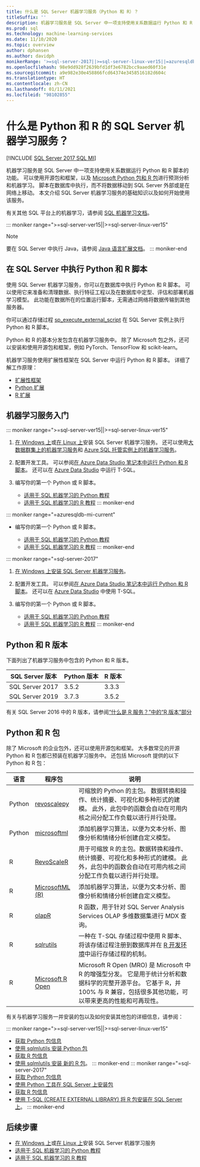 ```yaml
---
title: 什么是 SQL Server 机器学习服务（Python 和 R）？
titleSuffix: ''
description: 机器学习服务是 SQL Server 中一项支持使用关系数据运行 Python 和 R 脚本的功能。 可以使用开源包和框架，以及 Microsoft Python 和 R 包进行预测分析和机器学习。 脚本在数据库中执行，而不将数据移动到 SQL Server 外部或是在网络上移动。 本文介绍 SQL Server 机器学习服务的基础知识以及如何开始使用该服务。
ms.prod: sql
ms.technology: machine-learning-services
ms.date: 11/10/2020
ms.topic: overview
author: dphansen
ms.author: davidph
monikerRange: '>=sql-server-2017||>=sql-server-linux-ver15||=azuresqldb-mi-current'
ms.openlocfilehash: 98e9dd928f2639bfd1df3e6782bcc9aaed60f31e
ms.sourcegitcommit: a9e982e30e458866fcd64374e3458516182d604c
ms.translationtype: HT
ms.contentlocale: zh-CN
ms.lasthandoff: 01/11/2021
ms.locfileid: "98102855"
---
```

# <a name="what-is-sql-server-machine-learning-services-with-python-and-r"></a>什么是 Python 和 R 的 SQL Server 机器学习服务？
[!INCLUDE [SQL Server 2017 SQL MI](../includes/applies-to-version/sqlserver2017-asdbmi.md)]

机器学习服务是 SQL Server 中一项支持使用关系数据运行 Python 和 R 脚本的功能。 可以使用开源包和框架，以及 [Microsoft Python 包和 R 包](#packages)进行预测分析和机器学习。 脚本在数据库中执行，而不将数据移动到 SQL Server 外部或是在网络上移动。 本文介绍 SQL Server 机器学习服务的基础知识以及如何开始使用该服务。

有关其他 SQL 平台上的机器学习，请参阅 [SQL 机器学习文档](index.yml)。

::: moniker range=">=sql-server-ver15||>=sql-server-linux-ver15"
> [!NOTE]
> 要在 SQL Server 中执行 Java，请参阅 [Java 语言扩展文档](../language-extensions/java-overview.md)。
::: moniker-end

## <a name="execute-python-and-r-scripts-in-sql-server"></a>在 SQL Server 中执行 Python 和 R 脚本

使用 SQL Server 机器学习服务，你可以在数据库中执行 Python 和 R 脚本。 可以使用它来准备和清理数据、执行特征工程以及在数据库中定型、评估和部署机器学习模型。 此功能在数据所在的位置运行脚本，无需通过网络将数据传输到其他服务器。

你可以通过存储过程 [sp_execute_external_script](../relational-databases/system-stored-procedures/sp-execute-external-script-transact-sql.md) 在 SQL Server 实例上执行 Python 和 R 脚本。

Python 和 R 的基本分发包含在机器学习服务中。 除了 Microsoft 包之外，还可以安装和使用开源包和框架，例如 PyTorch、TensorFlow 和 scikit-learn。

机器学习服务使用扩展性框架在 SQL Server 中运行 Python 和 R 脚本。 详细了解工作原理：

+ [扩展性框架](concepts/extensibility-framework.md)
+ [Python 扩展](concepts/extension-python.md)
+ [R 扩展](concepts/extension-r.md)

## <a name="get-started-with-machine-learning-services"></a>机器学习服务入门

::: moniker range=">=sql-server-ver15||>=sql-server-linux-ver15"
1. [在 Windows 上](install/sql-machine-learning-services-windows-install.md)或[在 Linux 上](../linux/sql-server-linux-setup-machine-learning.md?toc=/sql/machine-learning/toc.json)安装 SQL Server 机器学习服务。 还可以使用[大数据群集上的机器学习服务](../big-data-cluster/machine-learning-services.md)和 [Azure SQL 托管实例上的机器学习服务](/azure/azure-sql/managed-instance/machine-learning-services-overview)。

1. 配置开发工具。 可以参阅[在 Azure Data Studio 笔记本中运行 Python 和 R 脚本](install/sql-machine-learning-azure-data-studio.md)。 还可以在 [Azure Data Studio](../azure-data-studio/what-is-azure-data-studio.md) 中运行 T-SQL。

1. 编写你的第一个 Python 或 R 脚本。

   + [适用于 SQL 机器学习的 Python 教程](tutorials/python-tutorials.md)
   + [适用于 SQL 机器学习的 R 教程](tutorials/r-tutorials.md)
::: moniker-end

::: moniker range="=azuresqldb-mi-current"
+ 编写你的第一个 Python 或 R 脚本。

   + [适用于 SQL 机器学习的 Python 教程](tutorials/python-tutorials.md)
   + [适用于 SQL 机器学习的 R 教程](tutorials/r-tutorials.md)
::: moniker-end

::: moniker range="=sql-server-2017"
1. [在 Windows 上安装 SQL Server 机器学习服务](install/sql-machine-learning-services-windows-install.md)。

1. 配置开发工具。 可以参阅[在 Azure Data Studio 笔记本中运行 Python 和 R 脚本](install/sql-machine-learning-azure-data-studio.md)。 还可以在 [Azure Data Studio](../azure-data-studio/what-is-azure-data-studio.md) 中使用 T-SQL。

1. 编写你的第一个 Python 或 R 脚本。

   + [适用于 SQL 机器学习的 Python 教程](tutorials/python-tutorials.md)
   + [适用于 SQL 机器学习的 R 教程](tutorials/r-tutorials.md)
::: moniker-end

<a name="versions"></a>

## <a name="python-and-r-versions"></a>Python 和 R 版本

下面列出了机器学习服务中包含的 Python 和 R 版本。

| SQL Server 版本 | Python 版本 | R 版本 |
|-|-|-|
| SQL Server 2017 | 3.5.2 | 3.3.3 |
| SQL Server 2019 | 3.7.3 | 3.5.2 |

有关 SQL Server 2016 中的 R 版本，请参阅[“什么是 R 服务？”中的“R 版本”部分](r/sql-server-r-services.md?view=sql-server-2016&preserve-view=true#version)

<a name="packages"></a>

## <a name="python-and-r-packages"></a>Python 和 R 包

除了 Microsoft 的企业包外，还可以使用开源包和框架。 大多数常见的开源 Python 和 R 包都已预装在机器学习服务中。 还包括 Microsoft 提供的以下 Python 和 R 包：

| 语言 | 程序包 | 说明 |
|-|-|-|
| Python | [revoscalepy](python/ref-py-revoscalepy.md) | 可缩放的 Python 的主包。 数据转换和操作、统计摘要、可视化和多种形式的建模。 此外，此包中的函数会自动在可用内核之间分配工作负载以进行并行处理。 |
| Python | [microsoftml](python/ref-py-microsoftml.md) | 添加机器学习算法，以便为文本分析、图像分析和情绪分析创建自定义模型。 | 
| R | [RevoScaleR](r/ref-r-revoscaler.md) | 用于可缩放 R 的主包。数据转换和操作、统计摘要、可视化和多种形式的建模。 此外，此包中的函数会自动在可用内核之间分配工作负载以进行并行处理。 |
| R | [MicrosoftML (R)](r/ref-r-microsoftml.md) | 添加机器学习算法，以便为文本分析、图像分析和情绪分析创建自定义模型。 |
| R | [olapR](r/ref-r-olapr.md) | R 函数，用于针对 SQL Server Analysis Services OLAP 多维数据集进行 MDX 查询。 |
| R | [sqlrutils](r/ref-r-sqlrutils.md) | 一种在 T-SQL 存储过程中使用 R 脚本、将该存储过程注册到数据库并在 [R 开发环境](r/set-up-a-data-science-client.md)中运行存储过程的机制。 |
| R | [Microsoft R Open](https://mran.microsoft.com/rro) | Microsoft R Open (MRO) 是 Microsoft 中 R 的增强型分发。 它是用于统计分析和数据科学的完整开源平台。 它基于 R，并 100% 与 R 兼容，包括很多其他功能，可以带来更高的性能和可再现性。 |

有关与机器学习服务一并安装的包以及如何安装其他包的详细信息，请参阅：

::: moniker range=">=sql-server-ver15||>=sql-server-linux-ver15"
+ [获取 Python 包信息](package-management/python-package-information.md)
+ [使用 sqlmlutils 安装 Python 包](package-management/install-additional-python-packages-on-sql-server.md)
+ [获取 R 包信息](package-management/r-package-information.md)
+ [使用 sqlmlutils 安装 新的 R 包](package-management/install-additional-r-packages-on-sql-server.md)。
::: moniker-end
::: moniker range="=sql-server-2017"
+ [获取 Python 包信息](package-management/python-package-information.md)
+ [使用 Python 工具在 SQL Server 上安装包](package-management/install-python-packages-standard-tools.md)
+ [获取 R 包信息](package-management/r-package-information.md)
+ [使用 T-SQL (CREATE EXTERNAL LIBRARY) 将 R 包安装在 SQL Server 上](package-management/install-r-packages-with-tsql.md)。
::: moniker-end

## <a name="next-steps"></a>后续步骤

+ [在 Windows 上](install/sql-machine-learning-services-windows-install.md)或[在 Linux 上](../linux/sql-server-linux-setup-machine-learning.md?toc=/sql/machine-learning/toc.json)安装 SQL Server 机器学习服务
+ [适用于 SQL 机器学习的 Python 教程](tutorials/python-tutorials.md)
+ [适用于 SQL 机器学习的 R 教程](tutorials/r-tutorials.md)